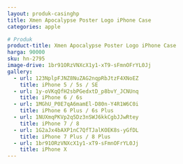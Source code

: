 ```yaml
---
layout: produk-casinghp
title: Xmen Apocalypse Poster Logo iPhone Case
categories: apple

# Produk
product-title: Xmen Apocalypse Poster Logo iPhone Case
harga: 90000
sku: hn-2795
image-drive: 1br91ORzVNXcX1y1-xT9-sFmnOFrYL0Jj
gallery:
  - url: 123NplpFJNZ8NuZAG2nqpRbJtzF4XNoEZ
    title: iPhone 5 / 5s / SE
  - url: 1y-oVKqQfH2sbPGedxtD_p8bvY_JCNUnq
    title: iPhone 6 / 6s
  - url: 1MGhU_P0E7qA6mamEl-D80n-Y4R1W6C0i
    title: iPhone 6 Plus / 6s Plus
  - url: 1NUXmqPKVp2q5Dz3nSWJ6kkCgbJJwRtey
    title: iPhone 7 / 8
  - url: 1G2aJx4bAXP1nC7QfTJalKOEK8s-yGfDL
    title: iPhone 7 Plus / 8 Plus
  - url: 1br91ORzVNXcX1y1-xT9-sFmnOFrYL0Jj
    title: iPhone X
---
```

